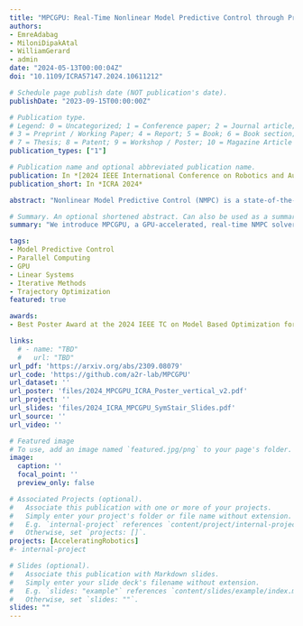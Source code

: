 ```yaml
---
title: "MPCGPU: Real-Time Nonlinear Model Predictive Control through Preconditioned Conjugate Gradient on the GPU"
authors:
- EmreAdabag
- MiloniDipakAtal
- WilliamGerard
- admin
date: "2024-05-13T00:00:04Z"
doi: "10.1109/ICRA57147.2024.10611212"

# Schedule page publish date (NOT publication's date).
publishDate: "2023-09-15T00:00:00Z"

# Publication type.
# Legend: 0 = Uncategorized; 1 = Conference paper; 2 = Journal article;
# 3 = Preprint / Working Paper; 4 = Report; 5 = Book; 6 = Book section;
# 7 = Thesis; 8 = Patent; 9 = Workshop / Poster; 10 = Magazine Article
publication_types: ["1"]

# Publication name and optional abbreviated publication name.
publication: In *[2024 IEEE International Conference on Robotics and Automation (ICRA)](http://ieee-icra.org/)*
publication_short: In *ICRA 2024*

abstract: "Nonlinear Model Predictive Control (NMPC) is a state-of-the-art approach for locomotion and manipulation which leverages trajectory optimization at each control step. While the performance of this approach is computationally bounded, implementations of direct trajectory optimization that use iterative methods to solve the underlying moderately-large and sparse linear systems, are a natural fit for parallel hardware acceleration. In this work, we introduce MPCGPU, a GPU-accelerated, real-time NMPC solver that leverages an accelerated preconditioned conjugate gradient (PCG) linear system solver at its core. We show that MPCGPU increases the scalability and real-time performance of NMPC, solving larger problems, at faster rates. In particular, for tracking tasks using the Kuka IIWA manipulator, MPCGPU is able to scale to kilohertz control rates with trajectories as long as 512 knot points. This is driven by a custom PCG solver which outperforms state-of-the-art, CPU-based, linear system solvers by at least 10x for a majority of solves and 3.6x on average."

# Summary. An optional shortened abstract. Can also be used as a summary for an extended abstract or poster etc.
summary: "We introduce MPCGPU, a GPU-accelerated, real-time NMPC solver that leverages an accelerated preconditioned conjugate gradient (PCG) linear system solver at its core. We show that MPCGPU increases the scalability and real-time performance of NMPC, solving larger problems, at faster rates. In particular, for tracking tasks using the Kuka IIWA manipulator, MPCGPU is able to scale to kilohertz control rates with trajectories as long as 512 knot points. This is driven by a custom PCG solver which outperforms state-of-the-art, CPU-based, linear system solvers by at least 10x for a majority of solves and 3.6x on average."

tags:
- Model Predictive Control
- Parallel Computing
- GPU
- Linear Systems
- Iterative Methods
- Trajectory Optimization
featured: true

awards:
- Best Poster Award at the 2024 IEEE TC on Model Based Optimization for Robotics Virtual Poster Session

links:
  # - name: "TBD"
  #   url: "TBD"
url_pdf: 'https://arxiv.org/abs/2309.08079'
url_code: 'https://github.com/a2r-lab/MPCGPU'
url_dataset: ''
url_poster: 'files/2024_MPCGPU_ICRA_Poster_vertical_v2.pdf'
url_project: ''
url_slides: 'files/2024_ICRA_MPCGPU_SymStair_Slides.pdf'
url_source: ''
url_video: ''

# Featured image
# To use, add an image named `featured.jpg/png` to your page's folder. 
image:
  caption: ''
  focal_point: ''
  preview_only: false

# Associated Projects (optional).
#   Associate this publication with one or more of your projects.
#   Simply enter your project's folder or file name without extension.
#   E.g. `internal-project` references `content/project/internal-project/index.md`.
#   Otherwise, set `projects: []`.
projects: [AcceleratingRobotics]
#- internal-project

# Slides (optional).
#   Associate this publication with Markdown slides.
#   Simply enter your slide deck's filename without extension.
#   E.g. `slides: "example"` references `content/slides/example/index.md`.
#   Otherwise, set `slides: ""`.
slides: ""
---
```


<!-- {{% alert note %}}
Click the *Cite* button above to demo the feature to enable visitors to import publication metadata into their reference management software.
{{% /alert %}}

{{% alert note %}}
Click the *Slides* button above to demo Academic's Markdown slides feature.
{{% /alert %}} -->

<!-- Supplementary notes can be added here, including [code and math](https://sourcethemes.com/academic/docs/writing-markdown-latex/). -->

